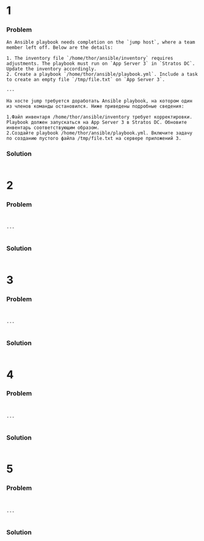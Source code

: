 # 1

### Problem
```
An Ansible playbook needs completion on the `jump host`, where a team member left off. Below are the details:  
  
1. The inventory file `/home/thor/ansible/inventory` requires adjustments. The playbook must run on `App Server 3` in `Stratos DC`. Update the inventory accordingly.     
2. Create a playbook `/home/thor/ansible/playbook.yml`. Include a task to create an empty file `/tmp/file.txt` on `App Server 3`.

---

На хосте jump требуется доработать Ansible playbook, на котором один из членов команды остановился. Ниже приведены подробные сведения:  
   
1.Файл инвентаря /home/thor/ansible/inventory требует корректировки. Playbook должен запускаться на App Server 3 в Stratos DC. Обновите инвентарь соответствующим образом.  
2.Создайте playbook /home/thor/ansible/playbook.yml. Включите задачу по созданию пустого файла /tmp/file.txt на сервере приложений 3.
```

### Solution
```bash

```



# 2

### Problem
```


---


```

### Solution
```bash

```



# 3

### Problem
```


---


```

### Solution
```bash

```



# 4

### Problem
```


---


```

### Solution
```bash

```



# 5

### Problem
```


---


```

### Solution
```bash

```
